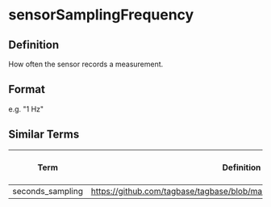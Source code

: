 # sensorSamplingFrequency 

## Definition 
How often the sensor records a measurement.

## Format
e.g. "1 Hz"

## Similar Terms 
|Term|Definition URL|Source Vocabulary Publisher/Creator|
|----|----------|-----------------|
|seconds_sampling|https://github.com/tagbase/tagbase/blob/master/eTagMetadataInventory.csv#L106|Tagbase|

 